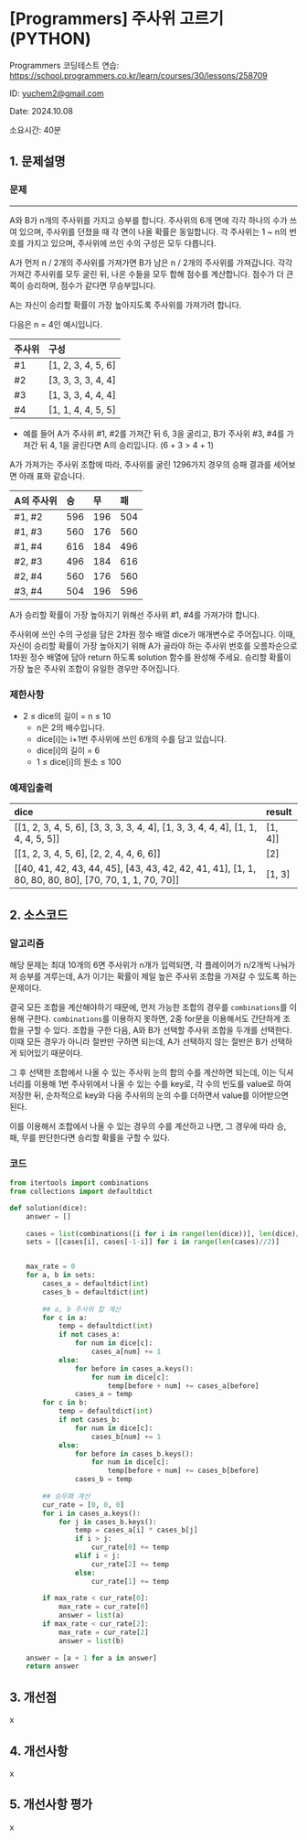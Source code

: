 # [Programmers] 주사위 고르기 (PYTHON)
Programmers 코딩테스트 연습: https://school.programmers.co.kr/learn/courses/30/lessons/258709

ID: yuchem2@gmail.com

Date: 2024.10.08

소요시간: 40분

## 1. 문제설명

### 문제
---
A와 B가 n개의 주사위를 가지고 승부를 합니다. 주사위의 6개 면에 각각 하나의 수가 쓰여 있으며, 주사위를 던졌을 때 각 면이 나올 확률은 동일합니다. 각 주사위는 1 ~ n의 번호를 가지고 있으며, 주사위에 쓰인 수의 구성은 모두 다릅니다.

A가 먼저 n / 2개의 주사위를 가져가면 B가 남은 n / 2개의 주사위를 가져갑니다. 각각 가져간 주사위를 모두 굴린 뒤, 나온 수들을 모두 합해 점수를 계산합니다. 점수가 더 큰 쪽이 승리하며, 점수가 같다면 무승부입니다.

A는 자신이 승리할 확률이 가장 높아지도록 주사위를 가져가려 합니다.

다음은 n = 4인 예시입니다.

|주사위 |	구성 |
| :-- | :-- |
|#1|	[1, 2, 3, 4, 5, 6]|
|#2|	[3, 3, 3, 3, 4, 4]|
|#3|	[1, 3, 3, 4, 4, 4]|
|#4|	[1, 1, 4, 4, 5, 5]|

+ 예를 들어 A가 주사위 #1, #2를 가져간 뒤 6, 3을 굴리고, B가 주사위 #3, #4를 가져간 뒤 4, 1을 굴린다면 A의 승리입니다. (6 + 3 > 4 + 1)


A가 가져가는 주사위 조합에 따라, 주사위를 굴린 1296가지 경우의 승패 결과를 세어보면 아래 표와 같습니다.

|A의 주사위	|승|	무|	패|
| :-- | :-- | :-- | :-- |
|#1, #2|	596|	196|	504|
|#1, #3|	560|	176|	560|
|#1, #4|	616|	184|	496|
|#2, #3|	496|	184|	616|
|#2, #4|	560|	176|	560|
|#3, #4|	504|	196|	596|

A가 승리할 확률이 가장 높아지기 위해선 주사위 #1, #4를 가져가야 합니다.

주사위에 쓰인 수의 구성을 담은 2차원 정수 배열 dice가 매개변수로 주어집니다. 이때, 자신이 승리할 확률이 가장 높아지기 위해 A가 골라야 하는 주사위 번호를 오름차순으로 1차원 정수 배열에 담아 return 하도록 solution 함수를 완성해 주세요. 승리할 확률이 가장 높은 주사위 조합이 유일한 경우만 주어집니다.


### 제한사항
+ 2 ≤ dice의 길이 = n ≤ 10
  + n은 2의 배수입니다.
  + dice[i]는 i+1번 주사위에 쓰인 6개의 수를 담고 있습니다.
  + dice[i]의 길이 = 6
  + 1 ≤ dice[i]의 원소 ≤ 100
 
### 예제입출력

|dice |	result |
| :-- | :-- |
|[[1, 2, 3, 4, 5, 6], [3, 3, 3, 3, 4, 4], [1, 3, 3, 4, 4, 4], [1, 1, 4, 4, 5, 5]]|	[1, 4]]|
|[[1, 2, 3, 4, 5, 6], [2, 2, 4, 4, 6, 6]]|	[2]|
|[[40, 41, 42, 43, 44, 45], [43, 43, 42, 42, 41, 41], [1, 1, 80, 80, 80, 80], [70, 70, 1, 1, 70, 70]]|	[1, 3]|


## 2. 소스코드

### 알고리즘
해당 문제는 최대 10개의 6면 주사위가 n개가 입력되면, 각 플레이어가 n/2개씩 나눠가져 승부를 겨루는데, A가 이기는 확률이 제일 높은 주사위 조합을 가져갈 수 있도록 하는 문제이다.

결국 모든 조합을 계산해야하기 때문에, 먼저 가능한 조합의 경우를 `combinations`를 이용해 구한다. `combinations`를 이용하지 못하면, 2중 for문을 이용해서도 간단하게 조합을 구할 수 있다.
조합을 구한 다음, A와 B가 선택할 주사위 조합을 두개를 선택한다. 이때 모든 경우가 아니라 절반만 구하면 되는데, A가 선택하지 않는 절반은 B가 선택하게 되어있기 때문이다.

그 후 선택한 조합에서 나올 수 있는 주사위 눈의 합의 수를 계산하면 되는데, 이는 딕셔너리를 이용해 1번 주사위에서 나올 수 있는 수를 key로, 각 수의 빈도를 value로 하여 저장한 뒤, 순차적으로 key와 다음 주사위의 눈의 수를 더하면서 value를 이어받으면 된다.

이를 이용해서 조합에서 나올 수 있는 경우의 수를 계산하고 나면, 그 경우에 따라 승, 패, 무를 판단한다면 승리할 확률을 구할 수 있다.


### 코드
```python
from itertools import combinations
from collections import defaultdict

def solution(dice):
    answer = []
    
    cases = list(combinations([i for i in range(len(dice))], len(dice)//2))
    sets = [[cases[i], cases[-1-i]] for i in range(len(cases)//2)]


    max_rate = 0
    for a, b in sets:
        cases_a = defaultdict(int)
        cases_b = defaultdict(int)
        
        ## a, b 주사위 합 계산
        for c in a:
            temp = defaultdict(int)
            if not cases_a:
                for num in dice[c]:
                    cases_a[num] += 1
            else:
                for before in cases_a.keys():
                    for num in dice[c]:
                        temp[before + num] += cases_a[before]
                cases_a = temp
        for c in b:
            temp = defaultdict(int)
            if not cases_b:
                for num in dice[c]:
                    cases_b[num] += 1
            else:
                for before in cases_b.keys():
                    for num in dice[c]:
                        temp[before + num] += cases_b[before]
                cases_b = temp
        
        ## 승무패 계산
        cur_rate = [0, 0, 0]
        for i in cases_a.keys():
            for j in cases_b.keys():
                temp = cases_a[i] * cases_b[j]
                if i > j:
                    cur_rate[0] += temp
                elif i < j:
                    cur_rate[2] += temp
                else:
                    cur_rate[1] += temp
        
        if max_rate < cur_rate[0]:
            max_rate = cur_rate[0]
            answer = list(a)
        if max_rate < cur_rate[2]:
            max_rate = cur_rate[2]
            answer = list(b)
            
    answer = [a + 1 for a in answer]
    return answer
```
## 3. 개선점
x
## 4. 개선사항
x
## 5. 개선사항 평가
x
